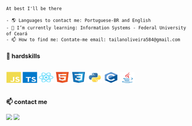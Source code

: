 

    At best I'll be there
    
    - 🌎 Languages to contact me: Portuguese-BR and English
    - 🌱 I’m currently learning: Information Systems - Federal University of Ceará
    - 📫 How to find me: Contate-me email: tailanoliveira584@gmail.com
 

    
### 🧠 hardskills
    
<div><br>
  <img align="center" alt="Tailan-Js" height="30" width="40" src="https://raw.githubusercontent.com/devicons/devicon/master/icons/javascript/javascript-plain.svg">
  <img align="center" alt="Tailan-Ts" height="30" width="40" src="https://raw.githubusercontent.com/devicons/devicon/master/icons/typescript/typescript-plain.svg">
  <img align="center" alt="Tailan-React" height="30" width="40" src="https://raw.githubusercontent.com/devicons/devicon/master/icons/react/react-original.svg">
  <img align="center" alt="Tailan-HTML" height="30" width="40" src="https://raw.githubusercontent.com/devicons/devicon/master/icons/html5/html5-original.svg">
  <img align="center" alt="Tailan-CSS" height="30" width="40" src="https://raw.githubusercontent.com/devicons/devicon/master/icons/css3/css3-original.svg">
  <img align="center" alt="Tailan-Python" height="30" width="40" src="https://raw.githubusercontent.com/devicons/devicon/master/icons/python/python-original.svg">
  <img align="center" alt="Tailan-C" height="30" width="40" src="https://raw.githubusercontent.com/devicons/devicon/master/icons/c/c-original.svg">
  <img align="center" alt="Tailan-Java" height="30" width="40" src="https://raw.githubusercontent.com/devicons/devicon/master/icons/java/java-original.svg">
 
</div><br> 
    
### 📫  contact me
    
<div> 
   <a href="https://instagram.com/tailansouzz" target="_blank"><img src="https://img.shields.io/badge/-Instagram-%23E4405F?style=for-the-badge&logo=instagram&logoColor=white" target="_blank"></a>
  <a href = "mailto:tailansouzzdev@gmail.com"><img src="https://img.shields.io/badge/-Gmail-%23333?style=for-the-badge&logo=gmail&logoColor=white" target="_blank"></a>
  
 

</div>

